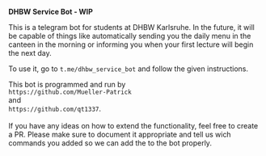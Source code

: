 **DHBW Service Bot - WIP**

This is a telegram bot for students at DHBW Karlsruhe.
In the future, it will be capable of things like automatically sending you the daily menu in the 
canteen in the morning or informing you when your first lecture will begin the next day.

To use it, go to `t.me/dhbw_service_bot` and follow the given instructions.

This bot is programmed and run by <br>
`https://github.com/Mueller-Patrick` <br>
and <br>
`https://github.com/qt1337`.
<br><br>
If you have any ideas on how to extend the functionality, feel free to create
a PR. Please make sure to document it appropriate and tell us wich commands you added
so we can add the to the bot properly.

